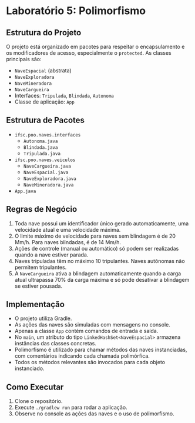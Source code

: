 # Laboratório 5: Polimorfismo

## Estrutura do Projeto

O projeto está organizado em pacotes para respeitar o encapsulamento e os modificadores de acesso, especialmente o `protected`. As classes principais são:

- `NaveEspacial` (abstrata)
- `NaveExploradora`
- `NaveMineradora`
- `NaveCargueira`
- Interfaces: `Tripulada`, `Blindada`, `Autonoma`
- Classe de aplicação: `App`

## Estrutura de Pacotes

- `ifsc.poo.naves.interfaces`
  - `Autonoma.java`
  - `Blindada.java`
  - `Tripulada.java`
- `ifsc.poo.naves.veiculos`
  - `NaveCargueira.java`
  - `NaveEspacial.java`
  - `NaveExploradora.java`
  - `NaveMineradora.java`
- `App.java`

## Regras de Negócio

1. Toda nave possui um identificador único gerado automaticamente, uma velocidade atual e uma velocidade máxima.
2. O limite máximo de velocidade para naves sem blindagem é de 20 Mm/h. Para naves blindadas, é de 14 Mm/h.
3. Ações de controle (manual ou automático) só podem ser realizadas quando a nave estiver parada.
4. Naves tripuladas têm no máximo 10 tripulantes. Naves autônomas não permitem tripulantes.
5. A `NaveCargueira` ativa a blindagem automaticamente quando a carga atual ultrapassa 70% da carga máxima e só pode desativar a blindagem se estiver pousada.

## Implementação

- O projeto utiliza Gradle.
- As ações das naves são simuladas com mensagens no console.
- Apenas a classe `App` contém comandos de entrada e saída.
- No `main`, um atributo do tipo `LinkedHashSet<NaveEspacial>` armazena instâncias das classes concretas.
- Polimorfismo é utilizado para chamar métodos das naves instanciadas, com comentários indicando cada chamada polimórfica.
- Todos os métodos relevantes são invocados para cada objeto instanciado.

## Como Executar

1. Clone o repositório.
2. Execute `./gradlew run` para rodar a aplicação.
3. Observe no console as ações das naves e o uso de polimorfismo.
